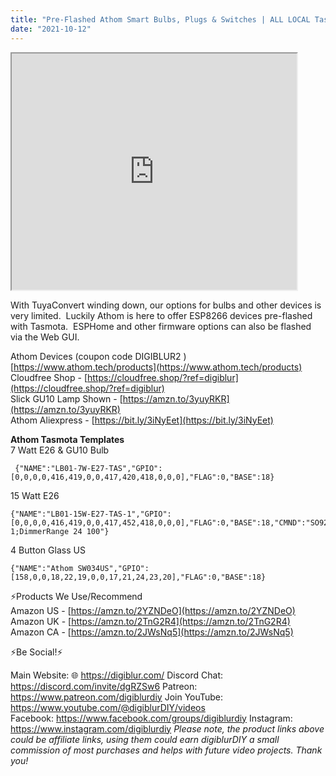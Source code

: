 ```yaml
---
title: "Pre-Flashed Athom Smart Bulbs, Plugs & Switches | ALL LOCAL Tasmota & ESPHome"
date: "2021-10-12"
---
```


<iframe allowfullscreen height="378" src="https://www.youtube.com/embed/jz3T-U16RuY" width="456" youtube-src-=""></iframe>

  

  

With TuyaConvert winding down, our options for bulbs and other devices is very limited.  Luckily Athom is here to offer ESP8266 devices pre-flashed with Tasmota.  ESPHome and other firmware options can also be flashed via the Web GUI. 

<!--truncate-->

Athom Devices (coupon code DIGIBLUR2 ) [https://www.athom.tech/products](https://www.athom.tech/products)  
Cloudfree Shop - [https://cloudfree.shop/?ref=digiblur](https://cloudfree.shop/?ref=digiblur)  
Slick GU10 Lamp Shown - [https://amzn.to/3yuyRKR](https://amzn.to/3yuyRKR)  
Athom Aliexpress - [https://bit.ly/3iNyEet](https://bit.ly/3iNyEet)  
  

**Athom Tasmota Templates**  
7 Watt E26 & GU10 Bulb
```
 {"NAME":"LB01-7W-E27-TAS","GPIO":[0,0,0,0,416,419,0,0,417,420,418,0,0,0],"FLAG":0,"BASE":18}  
```
15 Watt E26
```
{"NAME":"LB01-15W-E27-TAS-1","GPIO":[0,0,0,0,416,419,0,0,417,452,418,0,0,0],"FLAG":0,"BASE":18,"CMND":"SO92 1;DimmerRange 24 100"}  
```
4 Button Glass US
```
{"NAME":"Athom SW034US","GPIO":[158,0,0,18,22,19,0,0,17,21,24,23,20],"FLAG":0,"BASE":18}
```
  
⚡Products We Use/Recommend  
Amazon US - [https://amzn.to/2YZNDeO](https://amzn.to/2YZNDeO)  
Amazon UK - [https://amzn.to/2TnG2R4](https://amzn.to/2TnG2R4)  
Amazon CA - [https://amzn.to/2JWsNq5](https://amzn.to/2JWsNq5)  
  

⚡Be Social!⚡

Main Website: 🌐 https://digiblur.com/ 
Discord Chat: https://discord.com/invite/dgRZSw6 
Patreon: https://www.patreon.com/digiblurdiy 
Join YouTube: https://www.youtube.com/@digiblurDIY/videos  
Facebook: https://www.facebook.com/groups/digiblurdiy 
Instagram: https://www.instagram.com/digiblurdiy 
_Please note, the product links above could be affiliate links, using them could earn digiblurDIY a small commission of most purchases and helps with future video projects. Thank you!_
